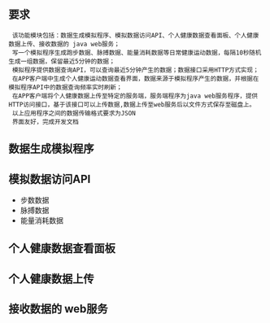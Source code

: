 ## 要求
```
 该功能模块包括：数据生成模拟程序、模拟数据访问API、个人健康数据查看面板、个人健康数据上传、接收数据的 java web服务；
 写一个模拟程序生成跑步数据、脉搏数据、能量消耗数据等日常健康运动数据，每隔10秒随机生成一组数据，保留最近5分钟的数据；
 模拟程序提供数据查询API，可以查询最近5分钟产生的数据；数据接口采用HTTP方式实现；
 在APP客户端中生成个人健康运动数据查看界面，数据来源于模拟程序产生的数据，并根据在模拟程序API中的数据查询频率实时刷新；
 在APP客户端将个人健康数据上传至特定的服务端，服务端程序为java web服务程序，提供HTTP访问接口，基于该接口可以上传数据,数据上传至web服务后以文件方式保存至磁盘上。
 以上应用程序之间的数据传输格式要求为JSON
 界面友好，完成开发文档
```

## 数据生成模拟程序

## 模拟数据访问API
- 步数数据
- 脉搏数据
- 能量消耗数据

## 个人健康数据查看面板
## 个人健康数据上传
## 接收数据的 web服务

